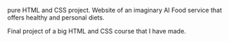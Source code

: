 pure HTML and CSS project.
Website of an imaginary AI Food service that offers healthy and personal diets.

Final project of a big HTML and CSS course that I have made.
